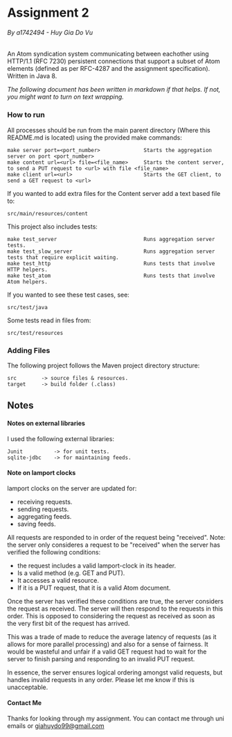 # Assignment 2
###### By a1742494 - Huy Gia Do Vu
An Atom syndication system communicating between eachother using HTTP/1.1 (RFC 7230) persistent connections that support a subset of Atom elements (defined as per RFC-4287 and the assignment specification). Written in Java 8.

*The following document has been written in markdown if that helps. If not, you might want to turn on text wrapping.*

### How to run
All processes should be run from the main parent directory (Where this README.md is located) using the provided make commands:
    
    make server port=<port_number>              Starts the aggregation server on port <port_number>
    make content url=<url> file=<file_name>     Starts the content server, to send a PUT request to <url> with file <file_name>
    make client url=<url>                       Starts the GET client, to send a GET request to <url>

If you wanted to add extra files for the Content server add a text based file to:

    src/main/resources/content

This project also includes tests:

    make test_server                            Runs aggregation server tests. 
    make test_slow_server                       Runs aggregation server tests that require explicit waiting.
    make test_http                              Runs tests that involve HTTP helpers.
    make test_atom                              Runs tests that involve Atom helpers.

If you wanted to see these test cases, see:

    src/test/java

Some tests read in files from:

    src/test/resources

### Adding Files
The following project follows the Maven project directory structure:
    
    src        -> source files & resources.
    target     -> build folder (.class)

## Notes
#### Notes on external libraries
I used the following external libraries:
    
    Junit          -> for unit tests.
    sqlite-jdbc    -> for maintaining feeds.

#### Note on lamport clocks
lamport clocks on the server are updated for:
- receiving requests.
- sending requests.
- aggregating feeds.
- saving feeds.


All requests are responded to in order of the request being "received". Note: the server only consideres a request to be "received" when the server has verified the following conditions: 
    
   - the request includes a valid lamport-clock in its header.
   - Is a valid method (e.g. GET and PUT). 
   - It accesses a valid resource.
   - If it is a PUT request, that it is a valid Atom document.
        

Once the server has verified these conditions are true, the server considers the request as received. The server will then respond to the requests in this order. This is opposed to considering the request as received as soon as the very first bit of the request has arrived. 

This was a trade of made to reduce the average latency of requests (as it allows for more parallel processing) and also for a sense of fairness.  It would be wasteful and unfair if a valid GET request had to wait for the server to finish parsing and responding to an invalid PUT request. 

In essence, the server ensures logical ordering amongst valid requests, but handles invalid requests in any order. Please let me know if this is unacceptable.


#### Contact Me
Thanks for looking through my assignment. You can contact me through uni emails or giahuydo99@gmail.com
